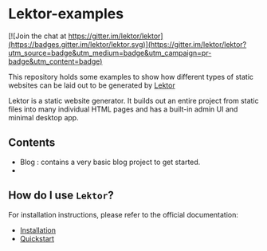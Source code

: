 # Lektor-examples

[![Join the chat at https://gitter.im/lektor/lektor](https://badges.gitter.im/lektor/lektor.svg)](https://gitter.im/lektor/lektor?utm_source=badge&utm_medium=badge&utm_campaign=pr-badge&utm_content=badge)

This repository holds some examples to show how different types of static 
websites can be laid out to be generated by [Lektor](https://github.com/lektor/lektor)

Lektor is a static website generator.  It builds out an entire project
from static files into many individual HTML pages and has a built-in
admin UI and minimal desktop app.


## Contents

 * Blog  :  contains a very basic blog project to get started.
 * 



## How do I use `Lektor`?

For installation instructions, please refer to the official documentation:

* [Installation](https://www.getlektor.com/docs/installation/)
* [Quickstart](https://www.getlektor.com/docs/quickstart/)

